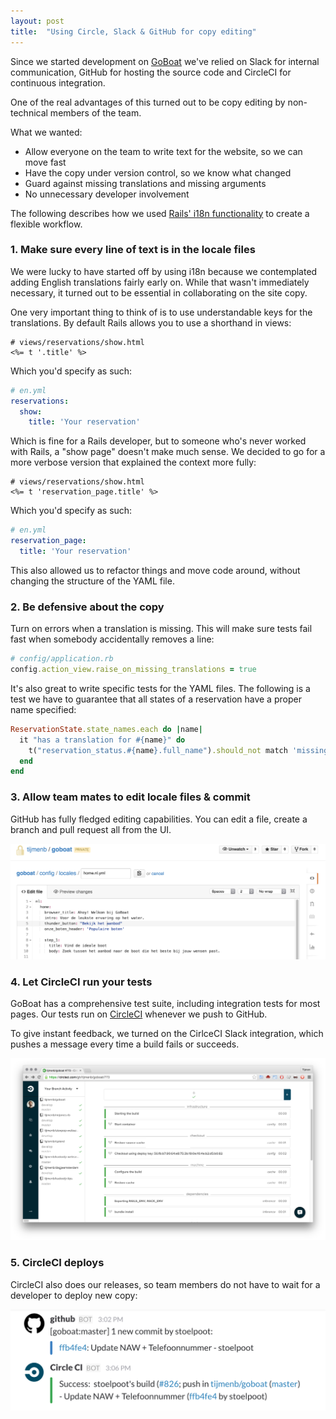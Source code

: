 ```yaml
---
layout: post
title:  "Using Circle, Slack & GitHub for copy editing"
---
```


Since we started development on [GoBoat](https://www.goboat.nl/) we've relied on Slack for internal communication, GitHub for hosting the source code and CircleCI for continuous integration.

One of the real advantages of this turned out to be copy editing by non-technical members of the team.

What we wanted:

- Allow everyone on the team to write text for the website, so we can move fast
- Have the copy under version control, so we know what changed
- Guard against missing translations and missing arguments
- No unnecessary developer involvement

The following describes how we used [Rails' i18n functionality](http://guides.rubyonrails.org/i18n.html) to create a flexible workflow.

### 1. Make sure every line of text is in the locale files

We were lucky to have started off by using i18n because we contemplated adding English translations fairly early on. While that wasn't immediately necessary, it turned out to be essential in collaborating on the site copy.

One very important thing to think of is to use understandable keys for the translations. By default Rails allows you to use a shorthand in views:

```erb
# views/reservations/show.html
<%= t '.title' %>
```

Which you'd specify as such:

```yaml
# en.yml
reservations:
  show:
    title: 'Your reservation'
```

Which is fine for a Rails developer, but to someone who's never worked with Rails, a "show page" doesn't make much sense. We decided to go for a more verbose version that explained the context more fully:

```erb
# views/reservations/show.html
<%= t 'reservation_page.title' %>
```

Which you'd specify as such:

```yaml
# en.yml
reservation_page:
  title: 'Your reservation'
```

This also allowed us to refactor things and move code around, without changing the structure of the YAML file.

### 2. Be defensive about the copy

Turn on errors when a translation is missing. This will make sure tests fail fast when somebody accidentally removes a line:

```ruby
# config/application.rb
config.action_view.raise_on_missing_translations = true
```

It's also great to write specific tests for the YAML files. The following is a test we have to guarantee that all states of a reservation have a proper name specified:

```ruby
ReservationState.state_names.each do |name|
  it "has a translation for #{name}" do
    t("reservation_status.#{name}.full_name").should_not match 'missing'
  end
end
```

### 3. Allow team mates to edit locale files & commit

GitHub has fully fledged editing capabilities. You can edit a file, create a branch and pull request all from the UI.

![Copy editing](/media/copy-editing-github.png)

### 4. Let CircleCI run your tests

GoBoat has a comprehensive test suite, including integration tests for most pages. Our tests run on [CircleCI](https://circleci.com) whenever we push to GitHub.

To give instant feedback, we turned on the CirlceCI Slack integration, which pushes a message every time a build fails or succeeds.

![A CircleCI run](/media/copy-editing-circle.png)

### 5. CircleCI deploys

CircleCI also does our releases, so team members do not have to wait for a developer to deploy new copy:

![A Slack message](/media/copy-editing-slack.png)
